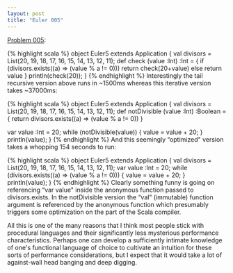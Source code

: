 ```yaml
---
layout: post
title: "Euler 005"
---
```


[Problem 005]\:

{% highlight scala %}
object Euler5 extends Application {
  val divisors = List(20, 19, 18, 17, 16, 15, 14, 13, 12, 11);
  def check (value :Int) :Int = {
    if (divisors.exists((a) => (value % a != 0))) return check(20+value)
    else return value
  }
  println(check(20));
}
{% endhighlight %}
Interestingly the tail recursive version above runs in ~1500ms whereas this iterative version takes ~37000ms:

{% highlight scala %}
object Euler5 extends Application {
  val divisors = List(20, 19, 18, 17, 16, 15, 14, 13, 12, 11);
  def notDivisible (value :Int) :Boolean = {
    return divisors.exists((a) => (value % a != 0))
  }

  var value :Int = 20;
  while (notDivisible(value)) {
    value = value + 20;
  }
  println(value);
}
{% endhighlight %}
And this seemingly “optimized" version takes a whopping 154 seconds to run:

{% highlight scala %}
object Euler5 extends Application {
  val divisors = List(20, 19, 18, 17, 16, 15, 14, 13, 12, 11);
  var value :Int = 20;
  while (divisors.exists((a) => (value % a != 0))) {
    value = value + 20;
  }
  println(value);
}
{% endhighlight %}
Clearly something funny is going on referencing “var value" inside the anonymous function passed to divisors.exists. In the notDivisible version the “val" (immutable) function argument is referenced by the anonymous function which presumably triggers some optimization on the part of the Scala compiler.

All this is one of the many reasons that I think most people stick with procedural languages and their significantly less mysterious performance characteristics. Perhaps one can develop a sufficiently intimate knowledge of one's functional language of choice to cultivate an intuition for these sorts of performance considerations, but I expect that it would take a lot of against-wall head banging and deep digging.



[Problem 005]: http://projecteuler.net/index.php?section=problems&id=5
